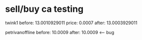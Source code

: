 
# sell/buy ca testing

twink1
before: 13.0010929011
price:  0.0007
after:  13.0003929011

petrivanoffline
before: 10.0009
after:  10.0009 <-- bug
